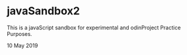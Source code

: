 # javaSandbox2
This is a javaScript sandbox for experimental and odinProject Practice Purposes.

10 May 2019
